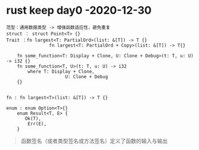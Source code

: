 # rust keep day0 -2020-12-30
    范型：通用数据类型 -> 增强函数适应性，避免重复
    struct ： struct Point<T> {}
    Trait ：fn largest<T: PartialOrd>(list: &[T]) -> T {}
                    fn largest<T: PartialOrd + Copy>(list: &[T]) -> T{}

        fn some_function<T: Display + Clone, U: Clone + Debug>(t: T, u: U) -> i32 {}
        fn some_function<T, U>(t: T, u: U) -> i32
            where T: Display + Clone,
                          U: Clone + Debug
        {}


    fn : fn largest<T>(list: &[T]) -> T {}

    enum : enum Option<T>{}
        enum Result<T, E> {
           Ok(T),
            Err(E),
        } 

> 函数签名（或者类型签名或方法签名）定义了函数的输入与输出
